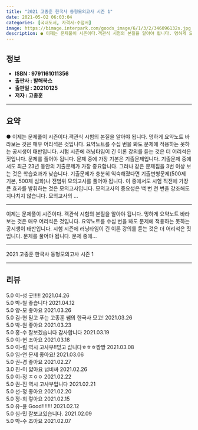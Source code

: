 ```yaml
---
title: "2021 고종훈 한국사 동형모의고사 시즌 1"
date: 2021-05-02 06:03:04
categories: [국내도서, 자격서-수험서]
image: https://bimage.interpark.com/goods_image/6/1/3/2/346096132s.jpg
description: ● 이제는 문제풀이 시즌이다.객관식 시험의 본질을 알아야 됩니다. 멍하게 요약노트 바라보는 것은 매우 어리석은 것입니다. 요약노트를 수십 번을 봐도 문제에 적용하는 못하는 공시생이 태반입니다. 시험 시즌에 러닝타임이 긴 이론 강의를 듣는 것은 더 어리석은 짓입니다. 문제를 풀어야 됩니
---
```


## **정보**

- **ISBN : 9791161011356**
- **출판사 : 발해북스**
- **출판일 : 20210125**
- **저자 : 고종훈**

------



## **요약**

●  이제는 문제풀이 시즌이다.객관식 시험의 본질을 알아야 됩니다. 멍하게 요약노트 바라보는 것은 매우 어리석은 것입니다. 요약노트를 수십 번을 봐도 문제에 적용하는 못하는 공시생이 태반입니다. 시험 시즌에 러닝타임이 긴 이론 강의를 듣는 것은 더 어리석은 짓입니다. 문제를 풀어야 됩니다. 문제 중에 가장 기본은 기출문제입니다. 기출문제 중에서도 최근 23년 동안의 기출문제가 가장 중요합니다. 그러나 같은 문제집을 3번 이상 보는 것은 학습효과가 낮습니다. 기출문제가 충분히 익숙해졌다면 기출변형문제(500제 기본, 500제 심화)나 전범위 모의고사를 풀어야 됩니다. 이 중에서도 시험 직전에 가장 큰 효과를 발휘하는 것은 모의고사입니다. 모의고사의 중요성은 백 번 천 번을 강조해도 지나치지 않습니다. 모의고사의 ...

------

이제는 문제풀이 시즌이다.
객관식 시험의 본질을 알아야 됩니다. 멍하게 요약노트 바라보는 것은 매우 어리석은 것입니다. 요약노트를 수십 번을 봐도 문제에 적용하는 못하는 공시생이 태반입니다. 시험 시즌에 러닝타임이 긴 이론 강의를 듣는 것은 더 어리석은 짓입니다. 문제를 풀어야 됩니다. 
문제 중에... 

------


2021 고종훈 한국사 동형모의고사 시즌 1 

------


## **리뷰** 

5.0 이-성 굿!!!!! 2021.04.26 <br/>5.0 박-철 좋습니다 2021.04.12 <br/>5.0 양-모 좋아요 2021.03.26 <br/>5.0 김-현 믿고 푸는 고종훈 쌤의 한국사 모고! 2021.03.26 <br/>5.0 박-원 좋아요 2021.03.23 <br/>5.0 홍-수 잘보겠습니다  감사합니다  2021.03.19 <br/>5.0 이-현 조아요 2021.03.18 <br/>5.0 이-림 역시 고사부!!믿고 삽니다ㅎㅎㅎ짱짱 2021.03.08 <br/>5.0 임-연 문제 좋아요! 2021.03.06 <br/>5.0 권-경 좋아요 2021.02.27 <br/>3.0 진-미 얇아요 넘비싸 2021.02.26 <br/>5.0 이-정 ㅈㅇㅇ 2021.02.22 <br/>5.0 권-진 역시 고사부입니다 2021.02.21 <br/>5.0 선-정 좋아요 2021.02.20 <br/>5.0 정-희 젛아요  2021.02.15 <br/>5.0 유-윤 Good!!!!!!! 2021.02.12 <br/>5.0 심-민 잘보고있습니다. 2021.02.09 <br/>5.0 박-수 조아요 2021.02.07 <br/>